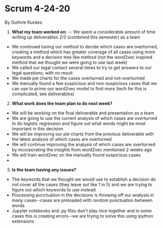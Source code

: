 # Scrum 4-24-20

By Guthrie Kuckes


1. __What my team worked on:__
-- We spent a considerable amount of time writing up deliverables 2/3 (combined this semester) as a team
- We continued tuning our method to decide which cases are overturned, creating a method which has greater coverage of all cases using more keywords and a decision tree like method (not the word2vec inspired method that we thought we were going to use last week)
- We called our legal contact several times to try to get answers to our legal questions, with no result
- We made pie charts for the cases overturned and not-overturned
- We manually found a few suspicious and non-suspicious cases that we can use to prime our word2vec model to find more (tech for this is complicated, see deliverables)

2.  __What work does the team plan to do next week?__
- We will be working on the final deliverable and presentation as a team
- We are going to use the current analysis of which cases are overturned to do logistic regression and figure out what words might be most important in this decision
- We will be improving our pie charts from the previous deliverable with the latest analysis of which cases are overturned
- We will continue improving the analysis of which cases are overturned by incorporating the insights from word2vec mentioned 2 weeks ago
- We will train word2vec on the manually found suspicious cases
- 


3. __Is the team having any issues?__
- The keywords that we thought we would use to establish a decision do not cover all the cases (they leave out like 1 in 5) and we are trying to figure out which keywords to use instead
- Processing punctuation in the decisions is throwing off our analysis in many cases--cases are preloaded with random punctuation between words
- Jupyter notebooks and .py files don't play nice together and in some cases this is creating errors--we are trying to solve this using ipython extensions
